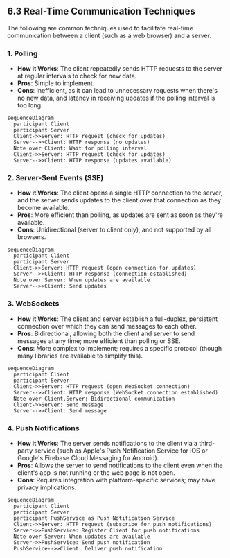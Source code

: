 ## 6.3 Real-Time Communication Techniques

The following are common techniques used to facilitate real-time communication between a client (such as a web browser) and a server. 

### 1. Polling
- **How it Works**: The client repeatedly sends HTTP requests to the server at regular intervals to check for new data.
- **Pros**: Simple to implement.
- **Cons**: Inefficient, as it can lead to unnecessary requests when there's no new data, and latency in receiving updates if the polling interval is too long.

```mermaid
sequenceDiagram
  participant Client
  participant Server
  Client->>Server: HTTP request (check for updates)
  Server-->>Client: HTTP response (no updates)
  Note over Client: Wait for polling interval
  Client->>Server: HTTP request (check for updates)
  Server-->>Client: HTTP response (updates available)
```

### 2. Server-Sent Events (SSE)
- **How it Works**: The client opens a single HTTP connection to the server, and the server sends updates to the client over that connection as they become available.
- **Pros**: More efficient than polling, as updates are sent as soon as they're available.
- **Cons**: Unidirectional (server to client only), and not supported by all browsers.

```mermaid
sequenceDiagram
  participant Client
  participant Server
  Client->>Server: HTTP request (open connection for updates)
  Server-->>Client: HTTP response (connection established)
  Note over Server: When updates are available
  Server-->>Client: Send updates
```

### 3. WebSockets
- **How it Works**: The client and server establish a full-duplex, persistent connection over which they can send messages to each other.
- **Pros**: Bidirectional, allowing both the client and server to send messages at any time; more efficient than polling or SSE.
- **Cons**: More complex to implement; requires a specific protocol (though many libraries are available to simplify this).

```mermaid
sequenceDiagram
  participant Client
  participant Server
  Client->>Server: HTTP request (open WebSocket connection)
  Server-->>Client: HTTP response (WebSocket connection established)
  Note over Client,Server: Bidirectional communication
  Client->>Server: Send message
  Server-->>Client: Send message
```

### 4. Push Notifications
- **How it Works**: The server sends notifications to the client via a third-party service (such as Apple's Push Notification Service for iOS or Google's Firebase Cloud Messaging for Android).
- **Pros**: Allows the server to send notifications to the client even when the client's app is not running or the web page is not open.
- **Cons**: Requires integration with platform-specific services; may have privacy implications.

```mermaid
sequenceDiagram
  participant Client
  participant Server
  participant PushService as Push Notification Service
  Client->>Server: HTTP request (subscribe for push notifications)
  Server->>PushService: Register Client for push notifications
  Note over Server: When updates are available
  Server->>PushService: Send push notification
  PushService-->>Client: Deliver push notification
```